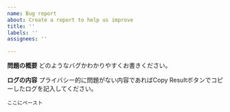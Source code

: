 ```yaml
---
name: Bug report
about: Create a report to help us improve
title: ''
labels: ''
assignees: ''

---
```


**問題の概要**
どのようなバグかわかりやすくお書きください。

**ログの内容**
プライバシー的に問題がない内容であればCopy Resultボタンでコピーしたログを記入してください。
```
ここにペースト
```
